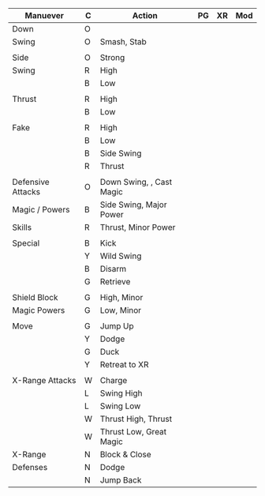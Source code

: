 |Manuever   |C|Action     |PG|XR|Mod|
|-----------|-|-----------|--|--|---|
|Down       |O|           |  |  |   |
|Swing      |O|Smash, Stab      |  |  |   |
|||||||
|Side       |O|Strong     |  |  |   |
|Swing      |R|High       |  |  |   |
|           |B|Low        |  |  |   |
|||||||
|Thrust     |R|High       |  |  |   |
|           |B|Low        |  |  |   |
|||||||
|Fake       |R|High       |  |  |   |
|           |B|Low        |  |  |   |
|           |B|Side Swing |  |  |   |
|           |R|Thrust     |  |  |   |
|||||||
|Defensive Attacks  |O|Down Swing, , Cast Magic |  |  |   |
|Magic / Powers    |B|Side Swing, Major Power |  |  |   |
|Skills           |R|Thrust, Minor Power |  |  |   |
|||||||
|Special    |B|Kick       |  |  |   |
|           |Y|Wild Swing |  |  |   |
|           |B|Disarm     |  |  |   |
|           |G|Retrieve   |  |  |   |
|||||||
|Shield Block |G|High, Minor       |  |  |   |
|Magic Powers |G|Low, Minor        |  |  |   |
|||||||
|Move       |G|Jump Up    |  |  |   |
|           |Y|Dodge      |  |  |   |
|           |G|Duck       |  |  |   |
|           |Y|Retreat to XR |  |  |   |
|||||||
|X-Range Attacks    |W|Charge     |  |  |   |
|           |L|Swing High |  |  |   |
|           |L|Swing Low  |  |  |   |
|           |W|Thrust High, Thrust|  |  |   |
|           |W|Thrust Low, Great Magic |  |  |   |
|X-Range    |N|Block & Close|  |  |   |
|Defenses   |N|Dodge      |  |  |   |
|           |N|Jump Back  |  |  |   |
